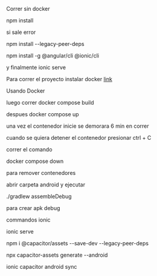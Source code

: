 Correr sin docker

npm install

si sale error 

npm install --legacy-peer-deps

npm install -g @angular/cli @ionic/cli

y finalmente ionic serve

Para correr el proyecto instalar docker [link](https://docs.docker.com/desktop/install/windows-install/)

Usando Docker

luego correr docker compose build

despues docker compose up

una vez el contenedor inicie se demorara 6 min en correr

cuando se quiera detener el contenedor presionar ctrl + C

correr el comando

docker compose down

para remover contenedores

abrir carpeta android y ejecutar

./gradlew assembleDebug

para crear apk debug



commandos ionic

ionic serve

 npm i @capacitor/assets --save-dev --legacy-peer-deps

npx capacitor-assets generate --android

ionic capacitor android sync 
